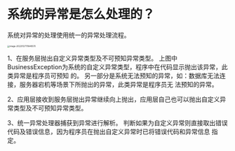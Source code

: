 # 系统的异常是怎么处理的？ 

系统对异常的处理使用统一的异常处理流程。 

<img src="C:\Users\yaoya\AppData\Roaming\Typora\typora-user-images\image-20220127111649570.png" alt="image-20220127111649570" style="zoom: 33%;" />

1、在服务层抛出自定义异常类型及不可预知异常类型。 上图中BusinessException为系统的自定义异常类型，程序中在代码显示抛出该异常，此类异常是程序员可预知 的。 另一部分是系统无法预知的异常，如：数据库无法连接，服务器宕机等场景下所抛出的异常，此类异常是程序员无 法预知的异常。 

2、应用层接收到服务层抛出异常继续向上抛出，应用层自己也可以抛出自定义异常类型及不可预知异常类型。 

3、统一异常处理器捕获到异常进行解析。 判断如果为自定义异常则直接取出错误代码及错误信息，因为程序员在抛出自定义异常时已将错误代码和异常信息 指定。